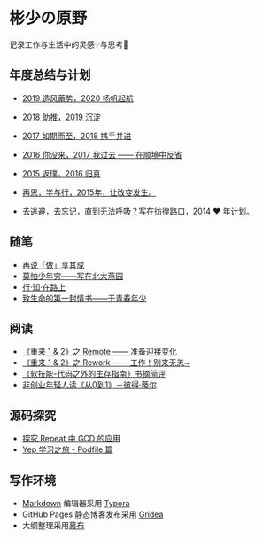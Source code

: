 # 彬少の原野
记录工作与生活中的灵感💡与思考🤔


## 年度总结与计划

* [2019 造风蓄势，2020 扬帆起航](./ReflectionAndResolution/2019-2020.md)

* [2018 助推，2019 沉淀](./ReflectionAndResolution/2018-2019.md)

* [2017 如期而至，2018 携手并进](./ReflectionAndResolution/2017-2018.md)

* [2016 你没来，2017 我过去 —— 在顺境中反省](./ReflectionAndResolution/2016-2017.md)

* [2015 返璞，2016 归真](./ReflectionAndResolution/2015-2016.md)

* [再思，学与行，2015年，让改变发生。 ](./ReflectionAndResolution/2014-2015.md)

* [去逃避，去忘记，直到无法呼吸？写在彷徨路口，2014 ❤ 年计划。](./ReflectionAndResolution/2013-2014.md)

## 随笔

* [再说「做」享其成](./Thoughts/20161121.md)
* [莫怕少年穷——写在北大燕园](./Thoughts/20151031.md)
* [行·知·在路上](./Thoughts/20150603.md)
* [致生命的第一封情书——于青春年少](./Thoughts/20140417.md)

## 阅读

* [《重来 1 & 2》之 Remote —— 准备迎接变化](./Readings/20161117.md)
* [《重来 1 & 2》之 Rework —— 工作！别来无恙~](./Readings/20161029.md)
* [《软技能-代码之外的生存指南》书摘简评](./Readings/20161020.md)
* [非创业年轻人读《从0到1》－彼得·蒂尔](./Readings/20151023.md)

## 源码探究

* [探究 Repeat 中 GCD 的应用](./SourceCodeExplore/Repeat/README.md)
* [Yep 学习之旅 - Podfile 篇](./SourceCodeExplore/Yep/1_AboutPodfile.md)

## 写作环境

* [Markdown](http://support.typora.io/Markdown-Reference/) 编辑器采用 [Typora](https://www.typora.io/)
* GitHub Pages 静态博客发布采用 [Gridea](https://gridea.dev/)
* 大纲整理采用[幕布](https://mubu.com/inv/2026952)

